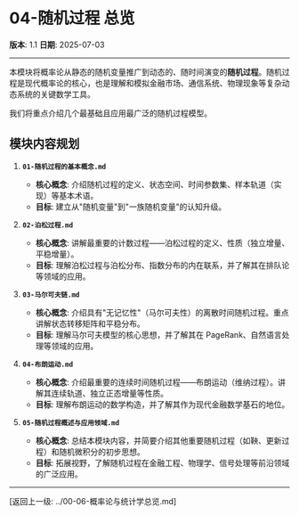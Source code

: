 # 04-随机过程 总览

**版本**: 1.1
**日期**: 2025-07-03

---

本模块将概率论从静态的随机变量推广到动态的、随时间演变的**随机过程**。随机过程是现代概率论的核心，也是理解和模拟金融市场、通信系统、物理现象等复杂动态系统的关键数学工具。

我们将重点介绍几个最基础且应用最广泛的随机过程模型。

## 模块内容规划

1. **`01-随机过程的基本概念.md`**
    * **核心概念**: 介绍随机过程的定义、状态空间、时间参数集、样本轨道（实现）等基本术语。
    * **目标**: 建立从"随机变量"到"一族随机变量"的认知升级。

2. **`02-泊松过程.md`**
    * **核心概念**: 讲解最重要的计数过程——泊松过程的定义、性质（独立增量、平稳增量）。
    * **目标**: 理解泊松过程与泊松分布、指数分布的内在联系，并了解其在排队论等领域的应用。

3. **`03-马尔可夫链.md`**
    * **核心概念**: 介绍具有"无记忆性"（马尔可夫性）的离散时间随机过程。重点讲解状态转移矩阵和平稳分布。
    * **目标**: 理解马尔可夫模型的核心思想，并了解其在 PageRank、自然语言处理等领域的应用。

4. **`04-布朗运动.md`**
    * **核心概念**: 介绍最重要的连续时间随机过程——布朗运动（维纳过程）。讲解其连续轨道、独立正态增量等性质。
    * **目标**: 理解布朗运动的数学构造，并了解其作为现代金融数学基石的地位。

5. **`05-随机过程概述与应用领域.md`**
    * **核心概念**: 总结本模块内容，并简要介绍其他重要随机过程（如鞅、更新过程）和随机微积分的初步思想。
    * **目标**: 拓展视野，了解随机过程在金融工程、物理学、信号处理等前沿领域的广泛应用。

---

[返回上一级: ../00-06-概率论与统计学总览.md]
